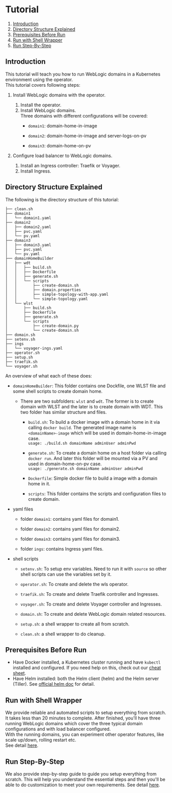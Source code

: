 # Tutorial

1. [Introduction](#introduction)
1. [Directory Structure Explained](#directory-structure-explained)
1. [Prerequisites Before Run](#prerequisites-before-run)
1. [Run with Shell Wrapper](#run-with-shell-wrapper)
1. [Run Step-By-Step](#run-step-by-step)

## Introduction
This tutorial will teach you how to run WebLogic domains in a Kubernetes environment using the operator.  
This tutorial covers following steps:

1. Install WebLogic domains with the operator.
   1. Install the operator.
   1. Install WebLogic domains.  
   Three domains with different configurations will be covered:
      - `domain1`: domain-home-in-image 
   
      - `domain2`: domain-home-in-image and server-logs-on-pv
   
      - `domain3`: domain-home-on-pv
   
1. Configure load balancer to WebLogic domains.
   1. Install an Ingress controller: Traefik or Voyager.
   1. Install Ingress.

## Directory Structure Explained
The following is the directory structure of this tutorial:
```
├── clean.sh
├── domain1
│   └── domain1.yaml
├── domain2
│   ├── domain2.yaml
│   ├── pvc.yaml
│   └── pv.yaml
├── domain3
│   ├── domain3.yaml
│   ├── pvc.yaml
│   └── pv.yaml
├── domainHomeBuilder
│   ├── wdt
│   │   ├── build.sh
│   │   ├── Dockerfile
│   │   ├── generate.sh
│   │   └── scripts
│   │       ├── create-domain.sh
│   │       ├── domain.properties
│   │       ├── simple-topology-with-app.yaml
│   │       └── simple-topology.yaml
│   └── wlst
│       ├── build.sh
│       ├── Dockerfile
│       ├── generate.sh
│       └── scripts
│           ├── create-domain.py
│           └── create-domain.sh
├── domain.sh
├── setenv.sh
├── ings
│   └── voyager-ings.yaml
├── operator.sh
├── setup.sh
├── traefik.sh
└── voyager.sh
```

An overview of what each of these does:
- `domainHomeBuilder`: This folder contains one Dockfile, one WLST file and some shell scripts to create domain home.
  - There are two subfolders: `wlst` and `wdt`. The former is to create domain with WLST and the later is to create domain with WDT.
    This two folder has similar structure and files.

    - `build.sh`: To build a docker image with a domain home in it via calling `docker build`. The generated image name is `<domainName>-image` which will be used in domain-home-in-image case.  
      `usage: ./build.sh domainName adminUser adminPwd`
    
    - `generate.sh`: To create a domain home on a host folder via calling `docker run`. And later this folder will be mounted via a PV and used in domain-home-on-pv case.  
      `usage: ./generate.sh domainName adminUser adminPwd`
    
    - `Dockerfile`: Simple docker file to build a image with a domain home in it.
  
    - `scripts`: This folder contains the scripts and configuration files to create domain.

- yaml files

  - folder `domain1`: contains yaml files for domain1.
  
  - folder `domain2`: contains yaml files for domain2.
  
  - folder `domain3`: contains yaml files for domain3.
  
  - folder `ings`: contains Ingress yaml files.
  
- shell scripts
  
  - `setenv.sh`: To setup env variables. Need to run it with `source` so other shell scripts can use the variables set by it.
  
  - `operator.sh`: To create and delete the wls operator.
  
  - `traefik.sh`: To create and delete Traefik controller and Ingresses.
  
  - `voyager.sh`: To create and delete Voyager controller and Ingresses.
  
  - `domain.sh`: To create and delete WebLogic domain related resources.
  
  - `setup.sh`: a shell wrapper to create all from scratch.
  
  - `clean.sh`: a shell wrapper to do cleanup.
  
## Prerequisites Before Run
  - Have Docker installed, a Kubernetes cluster running and have `kubectl` installed and configured. If you need help on this, check out our [cheat sheet](../../site/k8s_setup.md).
  - Have Helm installed: both the Helm client (helm) and the Helm server (Tiller). See [official helm doc](https://github.com/helm/helm/blob/master/docs/install.md) for detail.

## Run with Shell Wrapper
We provide reliable and automated scripts to setup everything from scratch.  
It takes less than 20 minutes to complete. After finished, you'll have three running WebLogic domains which 
cover the three typical domain configurations and with load balancer configured.  
With the running domains, you can experiment other operator features, like scale up/down, rolling restart etc.  
See detail [here](shell-wrapper.md).

## Run Step-By-Step
We also provide step-by-step guide to guide you setup everything from scratch. This will help you understand the essential steps and then you'll be able to do customization to meet your own requirements.
See detail [here](step-by-step.md).


